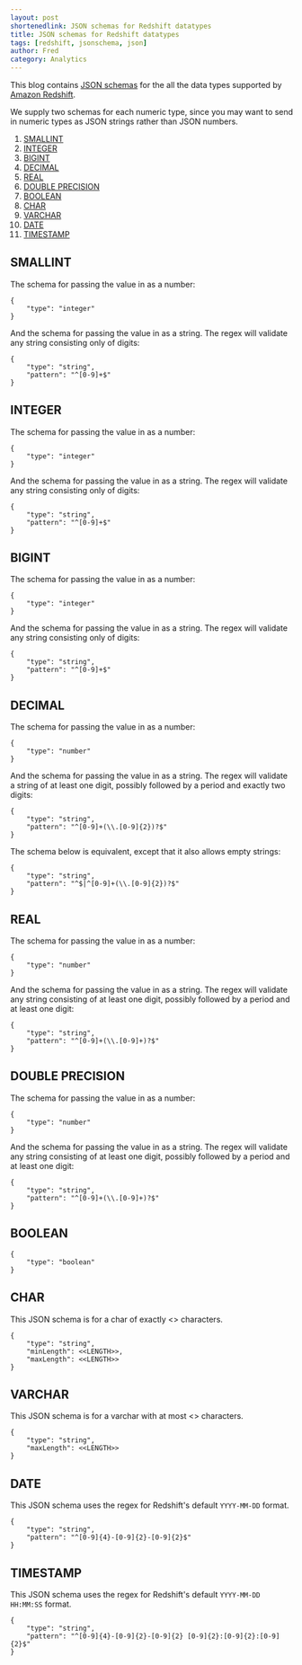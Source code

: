 ```yaml
---
layout: post
shortenedlink: JSON schemas for Redshift datatypes
title: JSON schemas for Redshift datatypes
tags: [redshift, jsonschema, json]
author: Fred
category: Analytics
---
```


This blog contains [JSON schemas][jsonschema] for the all the data types supported by [Amazon Redshift][redshift].

We supply two schemas for each numeric type, since you may want to send in numeric types as JSON strings rather than JSON numbers. 

1. [SMALLINT](/blog/2015/02/12/redshift-jsonschema-types#smallint)
2. [INTEGER](/blog/2015/02/12/redshift-jsonschema-types#integer)
3. [BIGINT](/blog/2015/02/12/redshift-jsonschema-types#bigint)
4. [DECIMAL](/blog/2015/02/12/redshift-jsonschema-types#decimal)
5. [REAL](/blog/2015/02/12/redshift-jsonschema-types#real)
6. [DOUBLE PRECISION](/blog/2015/02/12/redshift-jsonschema-types#double)
7. [BOOLEAN](/blog/2015/02/12/redshift-jsonschema-types#boolean)
8. [CHAR](/blog/2015/02/12/redshift-jsonschema-types#char)
9. [VARCHAR](/blog/2015/02/12/redshift-jsonschema-types#varchar)
10. [DATE](/blog/2015/02/12/redshift-jsonschema-types#date)
11. [TIMESTAMP](/blog/2015/02/12/redshift-jsonschema-types#timestamp)

<!--more-->

<h2><a name="smallint">SMALLINT</a></h2>

The schema for passing the value in as a number:

```
{
	"type": "integer"
}
```

And the schema for passing the value in as a string. The regex will validate any string consisting only of digits:

```
{
	"type": "string",
	"pattern": "^[0-9]+$"
}
```

<h2><a name="integer">INTEGER</a></h2>

The schema for passing the value in as a number:

```
{
	"type": "integer"
}
```

And the schema for passing the value in as a string. The regex will validate any string consisting only of digits:

```
{
	"type": "string",
	"pattern": "^[0-9]+$"
}
```

<h2><a name="bigint">BIGINT</a></h2>

The schema for passing the value in as a number:

```
{
	"type": "integer"
}
```

And the schema for passing the value in as a string. The regex will validate any string consisting only of digits:

```
{
	"type": "string",
	"pattern": "^[0-9]+$"
}
```

<h2><a name="decimal">DECIMAL</a></h2>

The schema for passing the value in as a number:

```
{
	"type": "number"
}
```

And the schema for passing the value in as a string. The regex will validate a string of at least one digit, possibly followed by a period and exactly two digits:

```
{
	"type": "string",
	"pattern": "^[0-9]+(\\.[0-9]{2})?$"
}
```

The schema below is equivalent, except that it also allows empty strings:

```
{
	"type": "string",
	"pattern": "^$|^[0-9]+(\\.[0-9]{2})?$"
}
```

<h2><a name="real">REAL</a></h2>

The schema for passing the value in as a number:

```
{
	"type": "number"
}
```

And the schema for passing the value in as a string. The regex will validate any string consisting of at least one digit, possibly followed by a period and at least one digit:

```
{
	"type": "string",
	"pattern": "^[0-9]+(\\.[0-9]+)?$"
}
```

<h2><a name="double">DOUBLE PRECISION</a></h2>

The schema for passing the value in as a number:

```
{
	"type": "number"
}
```

And the schema for passing the value in as a string. The regex will validate any string consisting of at least one digit, possibly followed by a period and at least one digit:

```
{
	"type": "string",
	"pattern": "^[0-9]+(\\.[0-9]+)?$"
}
```

<h2><a name="boolean">BOOLEAN</a></h2>

```
{
	"type": "boolean"
}
```

<h2><a name="char">CHAR</a></h2>

This JSON schema is for a char of exactly <<LENGTH>> characters.

```
{
	"type": "string",
	"minLength": <<LENGTH>>,
	"maxLength": <<LENGTH>>
}
```

<h2><a name="varchar">VARCHAR</a></h2>

This JSON schema is for a varchar with at most <<LENGTH>> characters.

```
{
	"type": "string",
	"maxLength": <<LENGTH>>
}
```

<h2><a name="date">DATE</a></h2>

This JSON schema uses the regex for Redshift's default `YYYY-MM-DD` format.

```
{
	"type": "string",
	"pattern": "^[0-9]{4}-[0-9]{2}-[0-9]{2}$"
}
```

<h2><a name="timestamp">TIMESTAMP</a></h2>

This JSON schema uses the regex for Redshift's default `YYYY-MM-DD HH:MM:SS` format.

```
{
	"type": "string",
	"pattern": "^[0-9]{4}-[0-9]{2}-[0-9]{2} [0-9]{2}:[0-9]{2}:[0-9]{2}$"
}
```

[jsonschema]: http://json-schema.org/
[redshift]: http://aws.amazon.com/redshift/
